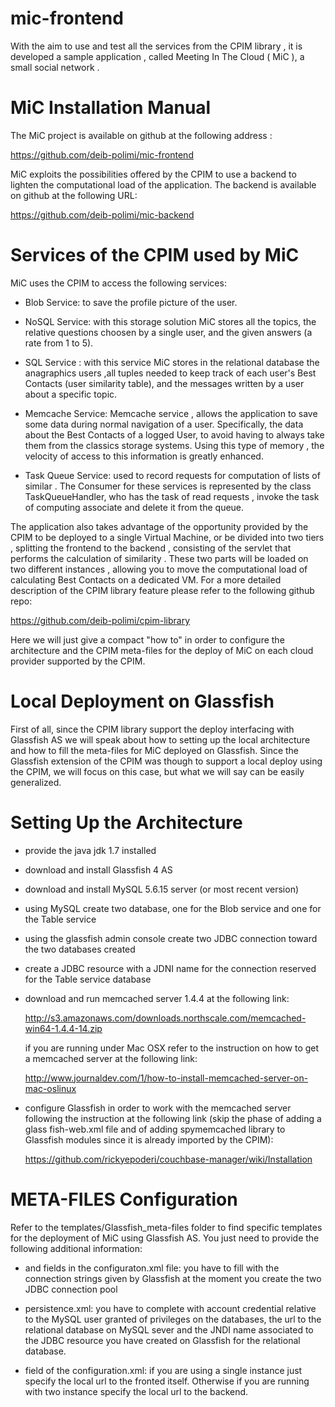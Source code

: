 mic-frontend
===========

With the aim to use and test all the services from the CPIM library , it is developed a sample application , called Meeting In The Cloud ( MiC ), a small social network .

MiC Installation Manual
===========
The MiC project is available on github at the following address :

https://github.com/deib-polimi/mic-frontend

MiC exploits the possibilities offered by the CPIM to use a backend to lighten the computational load of the application. The backend is available on github at the following URL:

https://github.com/deib-polimi/mic-backend


Services of the CPIM used by MiC
===========

MiC uses the CPIM to access the following services:

- Blob Service: to save the profile picture of the user.

- NoSQL Service: with this storage solution MiC stores all the topics, the relative  questions choosen by a single user, and the given answers (a rate from 1 to 5).

- SQL Service : with this service MiC stores in the relational database the anagraphics users ,all tuples needed to keep track of each user's Best Contacts  (user similarity table), and the messages written by a user about a specific topic.

- Memcache Service: Memcache service , allows the application to save some data during normal navigation of a user. Specifically, the data  about the Best Contacts of a logged User, to avoid having to always take them from the classics storage systems. Using this type of memory , the velocity of access to this information is greatly enhanced.

- Task Queue Service: used to record requests for computation of lists of similar . The Consumer for these services is represented by the class TaskQueueHandler, who has the task of read requests , invoke the task of computing associate and delete it from the queue.

The application also takes advantage of the opportunity provided by the CPIM to be deployed to a single Virtual Machine, or be divided into two tiers , splitting the frontend to the backend , consisting of the servlet that performs the calculation of similarity . These two parts will be loaded on two different instances , allowing you to move the computational load of calculating Best Contacts on a dedicated VM.
For a more detailed description of the CPIM library feature please refer to the following github repo:

https://github.com/deib-polimi/cpim-library

Here we will just give a compact "how to" in order to configure the architecture and the CPIM meta-files for the deploy of MiC  on each cloud provider supported by the CPIM.

Local Deployment on Glassfish
============

First of all, since the CPIM library support the deploy interfacing with Glassfish AS we will speak about how to setting up the local architecture and how to fill the meta-files for MiC deployed on Glassfish. Since the Glassfish extension of the CPIM was though  to support a local deploy using the CPIM, we will focus on this case, but what we will say can be easily generalized.

Setting Up the Architecture
============


- provide the java jdk 1.7 installed
- download and install Glassfish 4 AS
- download and install MySQL 5.6.15 server (or most recent version)
- using MySQL create two database, one for the Blob service and one for the Table service
- using the glassfish admin console create two JDBC connection toward the two databases created
- create a JDBC resource with a JDNI name for the connection reserved for the Table service database
- download and run memcached server 1.4.4 at the following link: 

	http://s3.amazonaws.com/downloads.northscale.com/memcached-win64-1.4.4-14.zip

	if you are running under Mac OSX refer to the instruction on how to get a memcached server at the following link:

	http://www.journaldev.com/1/how-to-install-memcached-server-on-mac-oslinux

- configure Glassfish in order to work with the memcached server  following the instruction at the following link (skip the phase of adding a glass fish-web.xml file and of adding spymemcached library to Glassfish modules since it is already imported by the CPIM):

	https://github.com/rickyepoderi/couchbase-manager/wiki/Installation



META-FILES Configuration
============


Refer to the templates/Glassfish_meta-files folder to find specific templates for the deployment of MiC using Glassfish AS. You just need to provide the following additional information:

- <connection> and <blobconnection> fields in the configuraton.xml file: you have to fill with the connection strings given by Glassfish at the moment you create the two JDBC connection pool

- persistence.xml: you have to complete with account credential relative to the MySQL user  granted of privileges on the databases, the url to the relational database on MySQL sever and  the JNDI name associated to the JDBC resource you have created on Glassfish for the relational database.

- <backend> field of the configuration.xml:  if you are using a single instance just specify the local url to the fronted itself. Otherwise if you are running with two instance specify the local url to the backend.

